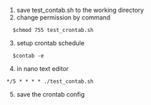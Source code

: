 1. save test_contab.sh to the working directory
2. change permission by command 
```
  $chmod 755 test_crontab.sh
```
3. setup crontab schedule
```
  $contab -e
```
4. in nano text editor 
```
*/5 * * * * ./test_contab.sh
```
5. save the crontab config
